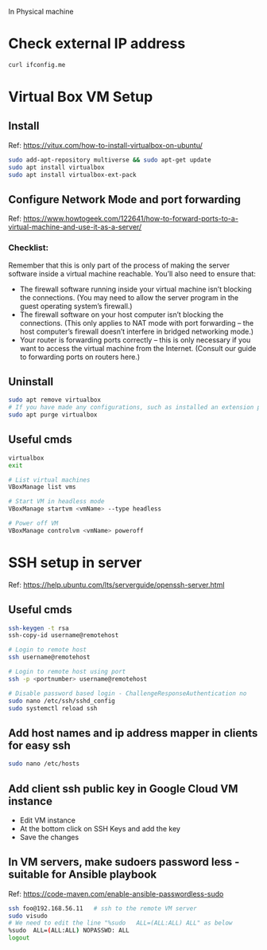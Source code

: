 In Physical machine

# Check external IP address
```bash
curl ifconfig.me
```

# Virtual Box VM Setup

## Install
Ref: https://vitux.com/how-to-install-virtualbox-on-ubuntu/

```bash
sudo add-apt-repository multiverse && sudo apt-get update
sudo apt install virtualbox
sudo apt install virtualbox-ext-pack
```
## Configure Network Mode and port forwarding
Ref: https://www.howtogeek.com/122641/how-to-forward-ports-to-a-virtual-machine-and-use-it-as-a-server/
### Checklist:
Remember that this is only part of the process of making the server software inside a virtual machine reachable. You’ll also need to ensure that:

- The firewall software running inside your virtual machine isn’t blocking the connections. (You may need to allow the server program in the guest operating system’s firewall.)
- The firewall software on your host computer isn’t blocking the connections. (This only applies to NAT mode with port forwarding – the host computer’s firewall doesn’t interfere in bridged networking mode.)
- Your router is forwarding ports correctly – this is only necessary if you want to access the virtual machine from the Internet. (Consult our guide to forwarding ports on routers here.)

## Uninstall
```bash
sudo apt remove virtualbox
# If you have made any configurations, such as installed an extension package, you can remove VirtualBox and all those by using the following command:
sudo apt purge virtualbox
```

## Useful cmds
```bash
virtualbox
exit

# List virtual machines
VBoxManage list vms

# Start VM in headless mode
VBoxManage startvm <vmName> --type headless

# Power off VM
VBoxManage controlvm <vmName> poweroff
```

# SSH setup in server
Ref: https://help.ubuntu.com/lts/serverguide/openssh-server.html

## Useful cmds
```bash
ssh-keygen -t rsa
ssh-copy-id username@remotehost

# Login to remote host
ssh username@remotehost

# Login to remote host using port
ssh -p <portnumber> username@remotehost

# Disable password based login - ChallengeResponseAuthentication no
sudo nano /etc/ssh/sshd_config
sudo systemctl reload ssh
```

## Add host names and ip address mapper in clients for easy ssh

```bash
sudo nano /etc/hosts
```

## Add client ssh public key in **Google Cloud VM** instance
- Edit VM instance
- At the bottom click on SSH Keys and add the key
- Save the changes

## In VM servers, make sudoers password less - suitable for Ansible playbook
Ref: https://code-maven.com/enable-ansible-passwordless-sudo

```bash
ssh foo@192.168.56.11   # ssh to the remote VM server
sudo visudo
# We need to edit the line "%sudo   ALL=(ALL:ALL) ALL" as below
%sudo  ALL=(ALL:ALL) NOPASSWD: ALL
logout
```